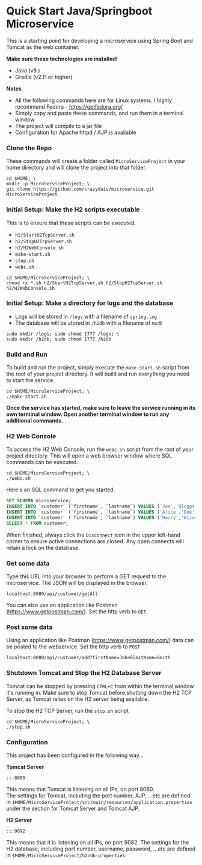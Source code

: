 # Quick Start Java/Springboot Microservice

This is a starting point for developing a microservice using Spring Boot and Tomcat as the web container.

**Make sure these technologies are installed!**
  - Java    (v8 )
  - Gradle 	(v2.11 or higher)

**Notes**
  - All the following commands here are for Linux systems.  I highly recommend Fedora - https://getfedora.org/
  - Simply copy and paste these commands, and run them in a terminal window
  - The project will compile to a jar file
  - Configuration for Apache httpd / AJP is available


### Clone the Repo

These commands will create a folder called `MicroServiceProject` in your home directory and will clone the project into that folder.

```
cd $HOME; \
mkdir -p MicroServiceProject; \
git clone https://github.com/crazydais/microservice.git MicroServiceProject
```

### Initial Setup: Make the H2 scripts executable
This is to ensure that these scripts can be executed.
- `h2/StartH2TcpServer.sh`
- `h2/StopH2TcpServer.sh`
- `h2/H2WebConsole.sh`
- `make-start.sh`
- `stop.sh`
- `webc.sh`

```
cd $HOME/MicroServiceProject; \
chmod +x *.sh h2/StartH2TcpServer.sh h2/StopH2TcpServer.sh h2/H2WebConsole.sh
```

### Initial Setup: Make a directory for logs and the database
- Logs will be stored in `/logs` with a filename of `spring.log`
- The database will be stored in `/h2db` with a filename of `msdb`
```
sudo mkdir /logs; sudo chmod 1777 /logs; \
sudo mkdir /h2db; sudo chmod 1777 /h2db
```

### Build and Run
To build and run the project, simply execute the `make-start.sh` script from the root of your project directory.
It will build and run everything you need to start the service.
```
cd $HOME/MicroServiceProject; \
./make-start.sh
```

**Once the service has started, make sure to leave the service running in its own terminal window.
Open another terminal window to run any additional commands.**

### H2 Web Console
To access the H2 Web Console, run the `webc.sh` script from the root of your project directory.  This will open a web browser window where SQL commands can be executed.
```
cd $HOME/MicroServiceProject; \
./webc.sh
```
Here's an SQL command to get you started.
```sql
SET SCHEMA microservice;
INSERT INTO `customer` (`firstname`, `lastname`) VALUES ('Joe','Bloggs');
INSERT INTO `customer` (`firstname`, `lastname`) VALUES ('Alice','Doe');
INSERT INTO `customer` (`firstname`, `lastname`) VALUES ('Harry','Wizard');
SELECT * FROM customer;
```

When finished, always click the `Disconnect` icon in the upper left-hand corner to  ensure active connections are closed.
Any open connects will retain a lock on the database.

### Get some data

Type this URL into your browser to perform a GET request to the microservice. The JSON will be displayed in the browser.
```
localhost:8080/api/customer/getAll
```

You can also use an application like Postman (https://www.getpostman.com/).  Set the http verb to `GET`.


### Post some data

Using an application like Postman (https://www.getpostman.com/) data can be posted to the webservice.  Set the http verb to `POST`
```
localhost:8080/api/customer/add?firstName=John&lastName=Smith
```

### Shutdown Tomcat and Stop the H2 Database Server
Tomcat can be stopped by pressing `CTRL+C` from within the terminal window it's running in.  Make sure to stop Tomcat before shutting down the H2 TCP Server, as Tomcat relies on the H2 server being available.

To stop the H2 TCP Server, run the `stop.sh` script
```
cd $HOME/MicroServiceProject; \
./stop.sh
```

### Configuration
This project has been configured in the following way...

**Tomcat Server**

`:::8080`

This means that Tomcat is listening on all IPs, on port 8080.  
The settings for Tomcat, including the port number, AJP, ...etc are defined in `$HOME/MicroServiceProject/src/main/resources/application.properties` under the section for Tomcat Server and Tomcat AJP.

**H2 Server**

`:::9092 `

This means that it is listening on all IPs, on port 9082.
The settings for the H2 database, including port number, username, password, ...etc are defined in `$HOME/MicroServiceProject/h2/db-properties`.
